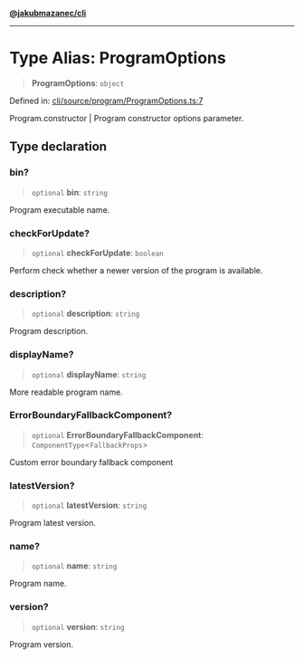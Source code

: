 [**@jakubmazanec/cli**](../README.md)

---

# Type Alias: ProgramOptions

> **ProgramOptions**: `object`

Defined in:
[cli/source/program/ProgramOptions.ts:7](https://github.com/jakubmazanec/tools/blob/90a5050fae768000bb00b2044438762c3c8c0f98/packages/cli/source/program/ProgramOptions.ts#L7)

Program.constructor \| Program constructor options parameter.

## Type declaration

### bin?

> `optional` **bin**: `string`

Program executable name.

### checkForUpdate?

> `optional` **checkForUpdate**: `boolean`

Perform check whether a newer version of the program is available.

### description?

> `optional` **description**: `string`

Program description.

### displayName?

> `optional` **displayName**: `string`

More readable program name.

### ErrorBoundaryFallbackComponent?

> `optional` **ErrorBoundaryFallbackComponent**: `ComponentType`\<`FallbackProps`\>

Custom error boundary fallback component

### latestVersion?

> `optional` **latestVersion**: `string`

Program latest version.

### name?

> `optional` **name**: `string`

Program name.

### version?

> `optional` **version**: `string`

Program version.

